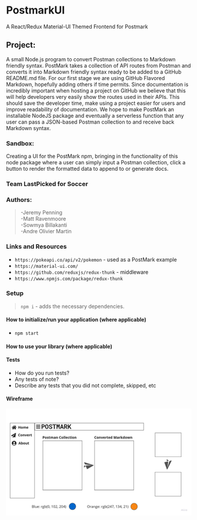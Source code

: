 # PostmarkUI
A React/Redux Material-UI Themed Frontend for Postmark

## Project: 

A small Node.js program to convert Postman collections to Markdown friendly syntax. PostMark takes a collection of API routes from Postman and converts it into Markdown friendly syntax ready to be added to a GitHub README.md file. For our first stage we are using GitHub Flavored Markdown, hopefully adding others if time permits.
Since documentation is incredibly important when hosting a project on GitHub we believe that this will help developers very easily show the routes used in their APIs. This should save the developer time, make using a project easier for users and improve readability of documentation.
We hope to make PostMark an installable NodeJS package and eventually a serverless function that any user can pass a JSON-based Postman collection to and receive back Markdown syntax.

### Sandbox: 
Creating a UI for the PostMark npm, bringing in the functionality of this node package where a user can simply input a Postman collection, click a button to render the formatted data to append to or generate docs.


### Team LastPicked for Soccer

### **Authors:** 
>-Jeremy Penning  
>-Matt Ravenmoore  
>-Sowmya Billakanti  
>-Andre Olivier Martin  


### Links and Resources

- `https://pokeapi.co/api/v2/pokemon` - used as a PostMark example
- `https://material-ui.com/` 
- `https://github.com/reduxjs/redux-thunk` - middleware
- `https://www.npmjs.com/package/redux-thunk`

### Setup

> `npm i` - adds the necessary dependencies.

#### How to initialize/run your application (where applicable)

- `npm start`

#### How to use your library (where applicable)

#### Tests

- How do you run tests?
- Any tests of note?
- Describe any tests that you did not complete, skipped, etc

#### Wireframe

![PostMarkUI](./assets/PostMarkUI.jpg)
